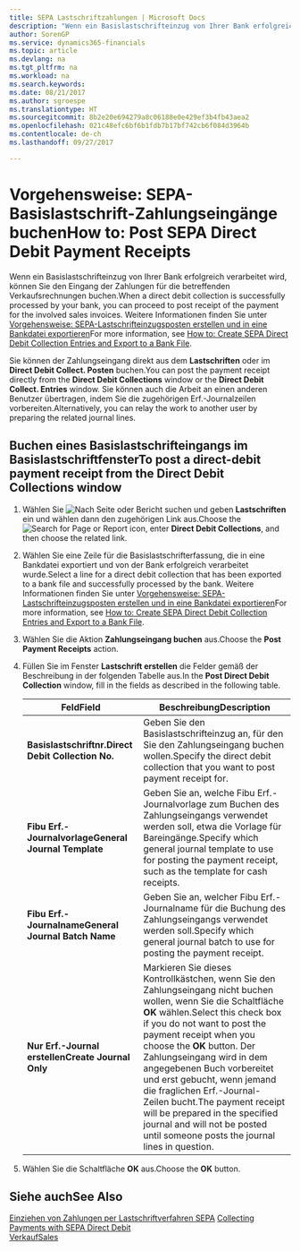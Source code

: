 ```yaml
---
title: SEPA Lastschriftzahlungen | Microsoft Docs
description: "Wenn ein Basislastschrifteinzug von Ihrer Bank erfolgreich verarbeitet wird, können Sie den Eingang der Zahlungen für die betreffenden Verkaufsrechnungen buchen."
author: SorenGP
ms.service: dynamics365-financials
ms.topic: article
ms.devlang: na
ms.tgt_pltfrm: na
ms.workload: na
ms.search.keywords: 
ms.date: 08/21/2017
ms.author: sgroespe
ms.translationtype: HT
ms.sourcegitcommit: 8b2e20e694279a8c06188e0e429ef3b4fb43aea2
ms.openlocfilehash: 021c48efc6bf6b1fdb7b17bf742cb6f084d3964b
ms.contentlocale: de-ch
ms.lasthandoff: 09/27/2017

---
```

# <a name="how-to-post-sepa-direct-debit-payment-receipts"></a><span data-ttu-id="ee440-103">Vorgehensweise: SEPA-Basislastschrift-Zahlungseingänge buchen</span><span class="sxs-lookup"><span data-stu-id="ee440-103">How to: Post SEPA Direct Debit Payment Receipts</span></span>
<span data-ttu-id="ee440-104">Wenn ein Basislastschrifteinzug von Ihrer Bank erfolgreich verarbeitet wird, können Sie den Eingang der Zahlungen für die betreffenden Verkaufsrechnungen buchen.</span><span class="sxs-lookup"><span data-stu-id="ee440-104">When a direct debit collection is successfully processed by your bank, you can proceed to post receipt of the payment for the involved sales invoices.</span></span> <span data-ttu-id="ee440-105">Weitere Informationen finden Sie unter [Vorgehensweise: SEPA-Lastschrifteinzugsposten erstellen und in eine Bankdatei exportieren](finance-how-create-sepa-direct-debit-collection-entries-export-bank-file.md)</span><span class="sxs-lookup"><span data-stu-id="ee440-105">For more information, see [How to: Create SEPA Direct Debit Collection Entries and Export to a Bank File](finance-how-create-sepa-direct-debit-collection-entries-export-bank-file.md).</span></span>  

<span data-ttu-id="ee440-106">Sie können der Zahlungseingang direkt aus dem **Lastschriften** oder im **Direct Debit Collect. Posten** buchen.</span><span class="sxs-lookup"><span data-stu-id="ee440-106">You can post the payment receipt directly from the **Direct Debit Collections** window or the **Direct Debit Collect. Entries** window.</span></span> <span data-ttu-id="ee440-107">Sie können auch die Arbeit an einen anderen Benutzer übertragen, indem Sie die zugehörigen Erf.-Journalzeilen vorbereiten.</span><span class="sxs-lookup"><span data-stu-id="ee440-107">Alternatively, you can relay the work to another user by preparing the related journal lines.</span></span>  

## <a name="to-post-a-direct-debit-payment-receipt-from-the-direct-debit-collections-window"></a><span data-ttu-id="ee440-108">Buchen eines Basislastschrifteingangs im Basislastschriftfenster</span><span class="sxs-lookup"><span data-stu-id="ee440-108">To post a direct-debit payment receipt from the Direct Debit Collections window</span></span>  
1. <span data-ttu-id="ee440-109">Wählen Sie ![Nach Seite oder Bericht suchen](media/ui-search/search_small.png "Nach Seite oder Berichtsymbol suchen") und geben **Lastschriften** ein und wählen dann den zugehörigen Link aus.</span><span class="sxs-lookup"><span data-stu-id="ee440-109">Choose the ![Search for Page or Report](media/ui-search/search_small.png "Search for Page or Report icon") icon, enter **Direct Debit Collections**, and then choose the related link.</span></span>  
2. <span data-ttu-id="ee440-110">Wählen Sie eine Zeile für die Basislastschrifterfassung, die in eine Bankdatei exportiert und von der Bank erfolgreich verarbeitet wurde.</span><span class="sxs-lookup"><span data-stu-id="ee440-110">Select a line for a direct debit collection that has been exported to a bank file and successfully processed by the bank.</span></span> <span data-ttu-id="ee440-111">Weitere Informationen finden Sie unter [Vorgehensweise: SEPA-Lastschrifteinzugsposten erstellen und in eine Bankdatei exportieren](finance-how-create-sepa-direct-debit-collection-entries-export-bank-file.md)</span><span class="sxs-lookup"><span data-stu-id="ee440-111">For more information, see [How to: Create SEPA Direct Debit Collection Entries and Export to a Bank File](finance-how-create-sepa-direct-debit-collection-entries-export-bank-file.md).</span></span>  
3. <span data-ttu-id="ee440-112">Wählen Sie die Aktion **Zahlungseingang buchen** aus.</span><span class="sxs-lookup"><span data-stu-id="ee440-112">Choose the **Post Payment Receipts** action.</span></span>  
4. <span data-ttu-id="ee440-113">Füllen Sie im Fenster **Lastschrift erstellen** die Felder gemäß der Beschreibung in der folgenden Tabelle aus.</span><span class="sxs-lookup"><span data-stu-id="ee440-113">In the **Post Direct Debit Collection** window, fill in the fields as described in the following table.</span></span>  

    |<span data-ttu-id="ee440-114">Feld</span><span class="sxs-lookup"><span data-stu-id="ee440-114">Field</span></span>|<span data-ttu-id="ee440-115">Beschreibung</span><span class="sxs-lookup"><span data-stu-id="ee440-115">Description</span></span>|  
    |---------------------------------|---------------------------------------|  
    |<span data-ttu-id="ee440-116">**Basislastschriftnr.**</span><span class="sxs-lookup"><span data-stu-id="ee440-116">**Direct Debit Collection No.**</span></span>|<span data-ttu-id="ee440-117">Geben Sie den Basislastschrifteinzug an, für den Sie den Zahlungseingang buchen wollen.</span><span class="sxs-lookup"><span data-stu-id="ee440-117">Specify the direct debit collection that you want to post payment receipt for.</span></span>|  
    |<span data-ttu-id="ee440-118">**Fibu Erf.-Journalvorlage**</span><span class="sxs-lookup"><span data-stu-id="ee440-118">**General Journal Template**</span></span>|<span data-ttu-id="ee440-119">Geben Sie an, welche Fibu Erf.-Journalvorlage zum Buchen des Zahlungseingangs verwendet werden soll, etwa die Vorlage für Bareingänge.</span><span class="sxs-lookup"><span data-stu-id="ee440-119">Specify which general journal template to use for posting the payment receipt, such as the template for cash receipts.</span></span>|  
    |<span data-ttu-id="ee440-120">**Fibu Erf.-Journalname**</span><span class="sxs-lookup"><span data-stu-id="ee440-120">**General Journal Batch Name**</span></span>|<span data-ttu-id="ee440-121">Geben Sie an, welcher Fibu Erf.-Journalname für die Buchung des Zahlungseingangs verwendet werden soll.</span><span class="sxs-lookup"><span data-stu-id="ee440-121">Specify which general journal batch to use for posting the payment receipt.</span></span>|  
    |<span data-ttu-id="ee440-122">**Nur Erf.-Journal erstellen**</span><span class="sxs-lookup"><span data-stu-id="ee440-122">**Create Journal Only**</span></span>|<span data-ttu-id="ee440-123">Markieren Sie dieses Kontrollkästchen, wenn Sie den Zahlungseingang nicht buchen wollen, wenn Sie die Schaltfläche **OK** wählen.</span><span class="sxs-lookup"><span data-stu-id="ee440-123">Select this check box if you do not want to post the payment receipt when you choose the **OK** button.</span></span> <span data-ttu-id="ee440-124">Der Zahlungseingang wird in dem angegebenen Buch vorbereitet und erst gebucht, wenn jemand die fraglichen Erf.-Journal-Zeilen bucht.</span><span class="sxs-lookup"><span data-stu-id="ee440-124">The payment receipt will be prepared in the specified journal and will not be posted until someone posts the journal lines in question.</span></span>|  

5. <span data-ttu-id="ee440-125">Wählen Sie die Schaltfläche **OK** aus.</span><span class="sxs-lookup"><span data-stu-id="ee440-125">Choose the **OK** button.</span></span>  

## <a name="see-also"></a><span data-ttu-id="ee440-126">Siehe auch</span><span class="sxs-lookup"><span data-stu-id="ee440-126">See Also</span></span>  
 <span data-ttu-id="ee440-127">[Einziehen von Zahlungen per Lastschriftverfahren SEPA](finance-collect-payments-with-sepa-direct-debit.md) </span><span class="sxs-lookup"><span data-stu-id="ee440-127">[Collecting Payments with SEPA Direct Debit](finance-collect-payments-with-sepa-direct-debit.md) </span></span>  
 [<span data-ttu-id="ee440-128">Verkauf</span><span class="sxs-lookup"><span data-stu-id="ee440-128">Sales</span></span>](sales-manage-sales.md)

